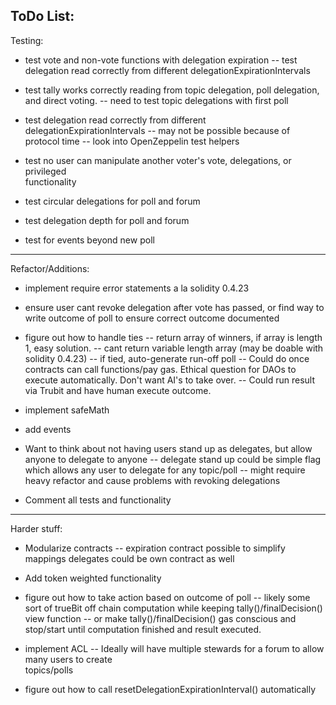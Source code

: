 
ToDo List:
-------------------------------------------------------------------------------------------
Testing:

- test vote and non-vote functions with delegation expiration
  -- test delegation read correctly from different delegationExpirationIntervals

- test tally works correctly reading from topic delegation, poll delegation, and direct
     voting.
  -- need to test topic delegations with first poll


- test delegation read correctly from different delegationExpirationIntervals
  -- may not be possible because of protocol time
    -- look into OpenZeppelin test helpers

- test no user can manipulate another voter's vote, delegations, or privileged  
   functionality

- test circular delegations for poll and forum

- test delegation depth for poll and forum

- test for events beyond new poll
-------------------------------------------------------------------------------------------
Refactor/Additions:

- implement require error statements a la solidity 0.4.23

- ensure user cant revoke delegation after vote has passed, or find way to write outcome
   of poll to ensure correct outcome documented

- figure out how to handle ties
  -- return array of winners, if array is length 1, easy solution.
    -- cant return variable length array (may be doable with solidity 0.4.23)
  -- if tied, auto-generate run-off poll
    -- Could do once contracts can call functions/pay gas. Ethical question for DAOs to execute automatically. Don't want AI's to take over.
    -- Could run result via Trubit and have human execute outcome.

- implement safeMath

- add events

- Want to think about not having users stand up as delegates, but allow anyone to delegate
  to anyone
  -- delegate stand up could be simple flag which allows any user to delegate for any topic/poll
  -- might require heavy refactor and cause problems with revoking delegations

- Comment all tests and functionality

-------------------------------------------------------------------------------------------
  Harder stuff:

- Modularize contracts
  -- expiration contract possible to simplify mappings
    delegates could be own contract as well

- Add token weighted functionality

- figure out how to take action based on outcome of poll
  -- likely some sort of trueBit off chain computation while keeping tally()/finalDecision() view function
  -- or make tally()/finalDecision() gas conscious and stop/start until computation
     finished and result executed.

- implement ACL
  -- Ideally will have multiple stewards for a forum to allow many users to create    
     topics/polls

- figure out how to call resetDelegationExpirationInterval() automatically
